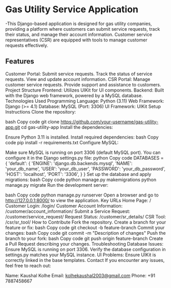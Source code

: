 # Gas Utility Service Application
-This Django-based application is designed for gas utility companies, providing a platform where customers can submit service requests, track their status, and manage their account information. Customer service representatives (CSR) are equipped with tools to manage customer requests effectively.

## Features
Customer Portal:
Submit service requests.
Track the status of service requests.
View and update account information.
CSR Portal:
Manage customer service requests.
Provide support and assistance to customers.
Project Structure
Frontend: Utilizes UIKit for UI components.
Backend: Built with the Django web framework, powered by a MySQL database.
Technologies Used
Programming Language: Python (3.11)
Web Framework: Django (>= 4.1)
Database: MySQL (Port: 3306)
UI Framework: UIKit
Setup Instructions
Clone the repository:

bash
Copy code
git clone https://github.com/your-username/gas-utility-app.git
cd gas-utility-app
Install the dependencies:

Ensure Python 3.11 is installed.
Install required dependencies:
bash
Copy code
pip install -r requirements.txt
Configure MySQL:

Make sure MySQL is running on port 3306 (default MySQL port). You can configure it in the Django settings.py file:
python
Copy code
DATABASES = {
    'default': {
        'ENGINE': 'django.db.backends.mysql',
        'NAME': 'your_db_name',
        'USER': 'your_db_user',
        'PASSWORD': 'your_db_password',
        'HOST': 'localhost',
        'PORT': '3306',
    }
}
Set up the database and apply migrations:
bash
Copy code
python manage.py makemigrations
python manage.py migrate
Run the development server:

bash
Copy code
python manage.py runserver
Open a browser and go to http://127.0.0.1:8000/ to view the application.
Key URLs
Home Page: /
Customer Login: /login/
Customer Account Information: /customer/account_information/
Submit a Service Request: /customer/service_request/
Request Status: /customer/sr_details/
CSR Tool: /csr/sr_tool/
How to Contribute
Fork the repository.
Create a branch for your feature or fix:
bash
Copy code
git checkout -b feature-branch
Commit your changes:
bash
Copy code
git commit -m "Description of changes"
Push the branch to your fork:
bash
Copy code
git push origin feature-branch
Create a Pull Request describing your changes.
Troubleshooting
Database Issues: Ensure MySQL is running on port 3306. Verify the database configuration in settings.py matches your MySQL instance.
UI Problems: Ensure UIKit is correctly linked in the base templates.
Contact
If you encounter any issues, feel free to reach out:

Name: Kaushal Kolhe
Email: kolhekaushal2003@gmail.com
Phone: +91 7887458667
